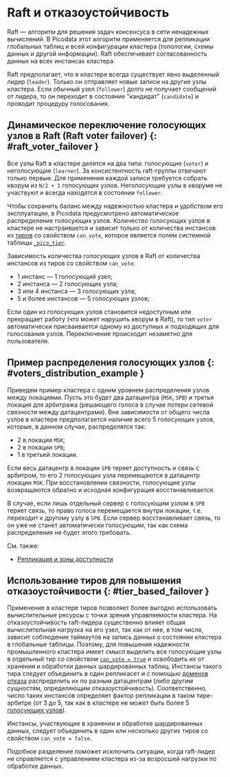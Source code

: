 # Raft и отказоустойчивость

Raft — алгоритм для решения задач консенсуса в сети ненадежных
вычислений. В Picodata этот алгоритм применяется для репликации
глобальных таблиц и всей конфигурации кластера (топологии, схемы данных
и другой информации). Raft обеспечивает согласованность данных на всех
инстансах кластера.

Raft предполагает, что в кластере всегда существует явно выделенный
лидер (`leader`). Только он отправляет новые записи на другие узлы
кластера. Если обычный узел (`follower`) долго не получает сообщений от
лидера, то он переходит в состояние "кандидат" (`candidate`) и проводит
процедуру голосования.

## Динамическое переключение голосующих узлов в Raft (Raft voter failover) {: #raft_voter_failover }

Все узлы Raft в кластере делятся на два типа: голосующие (`voter`) и
неголосующие (`learner`). За консистентность raft-группы отвечают только
первые. Для применения каждой записи требуется собрать кворум из `N/2 +
1` голосующих узлов. Неголосующие узлы в кворуме не участвуют и всегда
находятся в состоянии `follower`.

Чтобы сохранить баланс между надежностью кластера и удобством его
эксплуатации, в Picodata предусмотрено автоматическое распределение
голосующих узлов. Количество голосующих узлов в кластере не настраивается
и зависит только от количества инстансов из [тиров] со свойством
`can_vote`, которое является полем системной таблицы [`_pico_tier`].

[тиров]: ../overview/glossary.md#tier
[`_pico_tier`]: system_tables.md#_pico_tier

Зависимость количества голосующих узлов в Raft от количества инстансов
из тиров со свойством `can_vote`:

- 1 инстанс — 1 голосующий узел;
- 2 инстанса — 2 голосующих узла;
- 3 или 4 инстанса — 3 голосующих узла;
- 5 и более инстансов — 5 голосующих узлов;

Если один из голосующих узлов становится недоступным
или прекращает работу (что может нарушить кворум в Raft), то тип `voter`
автоматически присваивается одному из доступных и подходящих
для голосования узлов.
Переключение происходит незаметно для пользователя.

## Пример распределения голосующих узлов {: #voters_distribution_example }

Приведем пример кластера с одним уровнем распределения узлов между
локациями. Пусть это будет два датацентра (`MSK`, `SPB`) и третья
локация для арбитража (решающего голоса в случае потери сетевой
связности между датацентрами). Вне зависимости от общего числа узлов в
кластере предполагается наличие всего 5 голосующих узлов, которые, в
данном случае, распределятся так:

- 2 в локации `MSK`;
- 2 в локации `SPB`;
- 1 в третьей локации.

Если весь датацентр в локации `SPB` теряет доступность и связь с арбитром,
то его 2 голосующих узла перемещаются в датацентр локации `MSK`. При
восстановлении связности, голосующие узлы возвращаются обратно и
исходная конфигурация восстанавливается.

В случае, если лишь отдельный сервер с голосующим узлом в `SPB` теряет
связь, то право голоса перемещается внутри локации, т.е. переходит к
другому узлу в `SPB`. Если сервер восстанавливает связь, то он уже не
станет автоматически голосующим, так как схема распределения не будет этого
требовать.

См. также:

- [Репликация и зоны доступности](../tutorial/deploy.md#failure_domains)

## Использование тиров для повышения отказоустойчивости {: #tier_based_failover }

Применение в кластере тиров позволяет более выгодно использовать
вычислительные ресурсы с точки зрения управляемости кластера. На
отказоустойчивость raft-лидера существенно влияет общая вычислительная
нагрузка на его узел, так как от нее, в том числе, зависит соблюдение
таймаутов на запись данных о состоянии кластера в глобальные таблицы.
Поэтому, для повышения надежности промышленного кластера имеет смысл
выделить все голосующие узлы в отдельный тир со свойством [`can_vote =
true`] и освободить их от хранения и обработки данных шардированных
таблиц. Инстансы такого тира следует объединить в один репликасет и с
помощью [доменов отказа] распределить их по разным датацентрам (либо
другим сущностям, определяющим отказоустойчивость). Соответственно,
число таких инстансов определяет фактор репликации в таком тире-арбитре
(от 3 до 5, так как в кластере не может быть более 5 [голосующих узлов]).

Инстансы, участвующие в хранении и обработке шардированных данных,
следует объединить в один или несколько других тиров со свойством
`can_vote = false`.

Подобное разделение поможет исключить ситуации, когда raft-лидер не
справляется с управлением кластера из-за возросшей нагрузки по обработке
данных.

[`can_vote = true`]: ../reference/config.md#cluster_tier_tier_can_vote
[доменов отказа]: ../overview/glossary.md#failure_domain
[голосующих узлов]: ../overview/glossary.md#node_states
